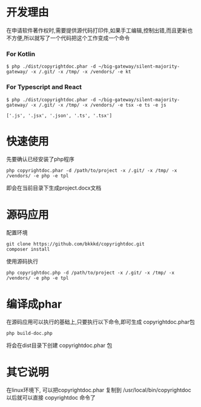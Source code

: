 # 开发理由 #
在申请软件著作权时,需要提供源代码打印件,如果手工编辑,控制出错,而且更新也不方便,所以就写了一个代码把这个工作变成一个命令

### For Kotlin
`$ php ./dist/copyrightdoc.phar -d ~/big-gateway/silent-majority-gateway/ -x /.git/ -x /tmp/ -x /vendors/ -e kt`

### For Typescript and React
`$ php ./dist/copyrightdoc.phar -d ~/big-gateway/silent-majority-gateway/ -x /.git/ -x /tmp/ -x /vendors/ -e tsx -e ts -e js`

`['.js', '.jsx', '.json', '.ts', '.tsx']`
# 快速使用 #
先要确认已经安装了php程序

    php copyrightdoc.phar -d /path/to/project -x /.git/ -x /tmp/ -x /vendors/ -e php -e tpl 

即会在当前目录下生成project.docx文档

# 源码应用 # 
配置环境

    git clone https://github.com/bkkkd/copyrightdoc.git
    composer install

使用源码执行

    php copyrightdoc.php -d /path/to/project -x /.git/ -x /tmp/ -x /vendors/ -e php -e tpl 

# 编译成phar #
在源码应用可以执行的基础上,只要执行以下命令,即可生成 copyrightdoc.phar包

    php build-doc.php

将会在dist目录下创建 copyrightdoc.phar 包

# 其它说明 #
在linux环境下,
可以把copyrightdoc.phar 复制到 /usr/local/bin/copyrightdoc 
以后就可以直接 copyrightdoc 命令了
